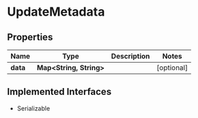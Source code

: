 

# UpdateMetadata


## Properties

Name | Type | Description | Notes
------------ | ------------- | ------------- | -------------
**data** | **Map&lt;String, String&gt;** |  |  [optional]


## Implemented Interfaces

* Serializable


